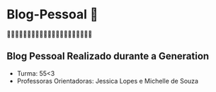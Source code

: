 # Blog-Pessoal 🌸

🌸🌸🌸🌸🌸🌸🌸🌸🌸🌸🌸🌸🌸🌸🌸🌸🌸🌸🌸🌸🌸
## Blog Pessoal Realizado durante a Generation
- Turma: 55<3
- Professoras Orientadoras: Jessica Lopes e Michelle de Souza

